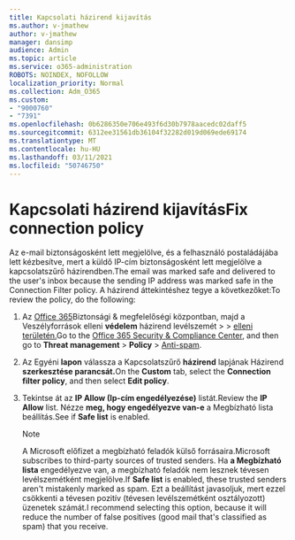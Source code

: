 ```yaml
---
title: Kapcsolati házirend kijavítás
ms.author: v-jmathew
author: v-jmathew
manager: dansimp
audience: Admin
ms.topic: article
ms.service: o365-administration
ROBOTS: NOINDEX, NOFOLLOW
localization_priority: Normal
ms.collection: Adm_O365
ms.custom:
- "9000760"
- "7391"
ms.openlocfilehash: 0b6286350e706e493f6d30b7978aacedc02daff5
ms.sourcegitcommit: 6312ee31561db36104f32282d019d069ede69174
ms.translationtype: MT
ms.contentlocale: hu-HU
ms.lasthandoff: 03/11/2021
ms.locfileid: "50746750"
---
```

# <a name="fix-connection-policy"></a><span data-ttu-id="d86d7-102">Kapcsolati házirend kijavítás</span><span class="sxs-lookup"><span data-stu-id="d86d7-102">Fix connection policy</span></span>

<span data-ttu-id="d86d7-103">Az e-mail biztonságosként lett megjelölve, és a felhasználó postaládájába lett kézbesítve, mert a küldő IP-cím biztonságosként lett megjelölve a kapcsolatszűrő házirendben.</span><span class="sxs-lookup"><span data-stu-id="d86d7-103">The email was marked safe and delivered to the user's inbox because the sending IP address was marked safe in the Connection Filter policy.</span></span> <span data-ttu-id="d86d7-104">A házirend áttekintéshez tegye a következőket:</span><span class="sxs-lookup"><span data-stu-id="d86d7-104">To review the policy, do the following:</span></span>

1. <span data-ttu-id="d86d7-105">Az [Office 365](https://go.microsoft.com/fwlink/p/?linkid=2077143)Biztonsági & megfelelőségi központban, majd a Veszélyforrások elleni **védelem** házirend levélszemét  >    >  [elleni területén.](https://go.microsoft.com/fwlink/?linkid=2101518)</span><span class="sxs-lookup"><span data-stu-id="d86d7-105">Go to the [Office 365 Security & Compliance Center](https://go.microsoft.com/fwlink/p/?linkid=2077143), and then go to **Threat management** > **Policy** > [Anti-spam](https://go.microsoft.com/fwlink/?linkid=2101518).</span></span>
2. <span data-ttu-id="d86d7-106">Az Egyéni **lapon** válassza a Kapcsolatszűrő **házirend** lapjának Házirend **szerkesztése parancsát.**</span><span class="sxs-lookup"><span data-stu-id="d86d7-106">On the **Custom** tab, select the **Connection filter policy**, and then select **Edit policy**.</span></span>
3. <span data-ttu-id="d86d7-107">Tekintse át az **IP Allow (Ip-cím engedélyezése)** listát.</span><span class="sxs-lookup"><span data-stu-id="d86d7-107">Review the **IP Allow** list.</span></span> <span data-ttu-id="d86d7-108">Nézze **meg, hogy engedélyezve van-e** a Megbízható lista beállítás.</span><span class="sxs-lookup"><span data-stu-id="d86d7-108">See if **Safe list** is enabled.</span></span>

    > [!NOTE]
    > <span data-ttu-id="d86d7-109">A Microsoft előfizet a megbízható feladók külső forrásaira.</span><span class="sxs-lookup"><span data-stu-id="d86d7-109">Microsoft subscribes to third-party sources of trusted senders.</span></span> <span data-ttu-id="d86d7-110">Ha **a Megbízható lista** engedélyezve van, a megbízható feladók nem lesznek tévesen levélszemétként megjelölve.</span><span class="sxs-lookup"><span data-stu-id="d86d7-110">If **Safe list** is enabled, these trusted senders aren't mistakenly marked as spam.</span></span> <span data-ttu-id="d86d7-111">Ezt a beállítást javasoljuk, mert ezzel csökkenti a tévesen pozitív (tévesen levélszemétként osztályozott) üzenetek számát.</span><span class="sxs-lookup"><span data-stu-id="d86d7-111">I recommend selecting this option, because it will reduce the number of false positives (good mail that's classified as spam) that you receive.</span></span>
